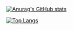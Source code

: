 
[![Anurag's GitHub stats](https://github-readme-stats-gules-omega.vercel.app/api?username=GIBEREZ&show_icons=true&theme=jolly&count_private=true&show_icons=true&locale=cn)](https://github.com/anuraghazra/github-readme-stats)

[![Top Langs](https://github-readme-stats.vercel.app/api/top-langs/?username=GIBEREZ)](https://github.com/anuraghazra/github-readme-stats)

